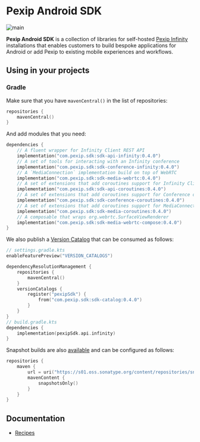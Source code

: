 # Pexip Android SDK

![main](https://github.com/pexip/pexip-android-sdk/actions/workflows/main.yml/badge.svg)

**Pexip Android SDK** is a collection of libraries for
self-hosted [Pexip Infinity](https://docs.pexip.com/admin/admin_intro.htm) installations that
enables customers to build bespoke applications for Android or add Pexip to existing mobile
experiences and workflows.

## Using in your projects

### Gradle

Make sure that you have `mavenCentral()` in the list of repositories:

```kotlin
repositories {
    mavenCentral()
}
```

And add modules that you need:

```kotlin
dependencies {
    // A fluent wrapper for Infinity Client REST API
    implementation("com.pexip.sdk:sdk-api-infinity:0.4.0")
    // A set of tools for interacting with an Infinity conference
    implementation("com.pexip.sdk:sdk-conference-infinity:0.4.0")
    // A `MediaConnection` implementation build on top of WebRTC
    implementation("com.pexip.sdk:sdk-media-webrtc:0.4.0")
    // A set of extensions that add coroutines support for Infinity Client REST API
    implementation("com.pexip.sdk:sdk-api-coroutines:0.4.0")
    // A set of extensions that add coroutines support for Conference object
    implementation("com.pexip.sdk:sdk-conference-coroutines:0.4.0")
    // A set of extensions that add coroutines support for MediaConnection object
    implementation("com.pexip.sdk:sdk-media-coroutines:0.4.0")
    // A composable that wraps org.webrtc.SurfaceViewRenderer
    implementation("com.pexip.sdk:sdk-media-webrtc-compose:0.4.0")
}
```

We also publish
a [Version Catalog](https://docs.gradle.org/current/userguide/platforms.html#sub:version-catalog)
that can be consumed as follows:

```kotlin
// settings.gradle.kts
enableFeaturePreview("VERSION_CATALOGS")

dependencyResolutionManagement {
    repositories {
        mavenCentral()
    }
    versionCatalogs {
        register("pexipSdk") {
            from("com.pexip.sdk:sdk-catalog:0.4.0")
        }
    }
}
// build.gradle.kts
dependencies {
    implementation(pexipSdk.api.infinity)
}
```

Snapshot builds are
also [available](https://s01.oss.sonatype.org/content/repositories/snapshots/com/pexip/sdk/) and can
be configured as follows:

```kotlin
repositories {
    maven {
        url = uri("https://s01.oss.sonatype.org/content/repositories/snapshots/")
        mavenContent {
            snapshotsOnly()
        }
    }
}
```

## Documentation

- [Recipes](docs/recipes.md)
